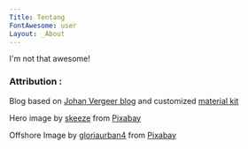 ```yaml
---
Title: Tentang
FontAwesome: user
Layout: _About
---
```

I'm not that awesome!

### Attribution :
Blog based on [Johan Vergeer blog](https://github.com/johanvergeer/johanvergeer.github.io) and customized [material kit](https://www.creative-tim.com/product/material-kit)

Hero image by [skeeze](https://pixabay.com/users/skeeze-272447/?utm_source=link-attribution&amp;utm_medium=referral&amp;utm_campaign=image&amp;utm_content=1407715) from [Pixabay](https://pixabay.com/?utm_source=link-attribution&amp;utm_medium=referral&amp;utm_campaign=image&amp;utm_content=1407715)

Offshore Image by [gloriaurban4](https://pixabay.com/users/gloriaurban4-2467909/?utm_source=link-attribution&amp;utm_medium=referral&amp;utm_campaign=image&amp;utm_content=1356004) from [Pixabay](https://pixabay.com/?utm_source=link-attribution&amp;utm_medium=referral&amp;utm_campaign=image&amp;utm_content=1356004)